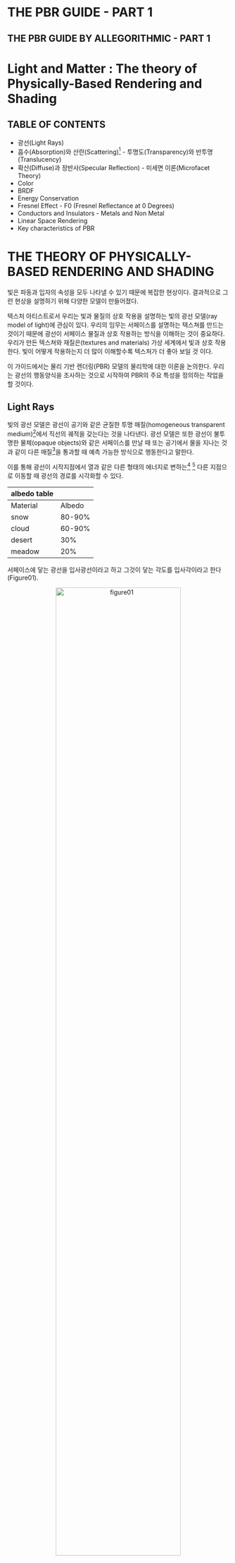 THE PBR GUIDE - PART 1
===

THE PBR GUIDE BY ALLEGORITHMIC - PART 1
---


# Light and Matter : The theory of Physically-Based Rendering and Shading
## TABLE OF CONTENTS
* 광선(Light Rays)
* 흡수(Absorption)와 산란(Scattering)[^scattering_diffuse_difference] - 투명도(Transparency)와 반투명(Translucency)
* 확산(Diffuse)과 정반사(Specular Reflection) - 미세면 이론(Microfacet Theory)
* Color
* BRDF
* Energy Conservation
* Fresnel Effect - F0 (Fresnel Reflectance at 0 Degrees)
* Conductors and Insulators - Metals and Non Metal
* Linear Space Rendering
* Key characteristics of PBR


# THE THEORY OF PHYSICALLY-BASED RENDERING AND SHADING
 빛은 파동과 입자의 속성을 모두 나타낼 수 있기 때문에 복잡한 현상이다. 결과적으로 그런 현상을 설명하기 위해 다양한 모델이 만들어졌다.

 텍스처 아티스트로서 우리는 빛과 물질의 상호 작용을 설명하는 빛의 광선 모델(ray model of light)에 관심이 있다. 우리의 임무는 서페이스를 설명하는 텍스쳐를 만드는 것이기 때문에 광선이 서페이스 물질과 상호 작용하는 방식을 이해하는 것이 중요하다. 우리가 만든 텍스쳐와 재질은(textures and materials) 가상 세계에서 빛과 상호 작용한다. 빛이 어떻게 작용하는지 더 많이 이해할수록 텍스처가 더 좋아 보일 것 이다.

 이 가이드에서는 물리 기반 렌더링(PBR) 모델의 물리학에 대한 이론을 논의한다. 우리는 광선의 행동양식을 조사하는 것으로 시작하여 PBR의 주요 특성을 정의하는 작업을 할 것이다.


## Light Rays
 빛의 광선 모델은 광선이 공기와 같은 균질한 투명 매질(homogeneous transparent medium)[^homogeneous_medium]에서 직선의 궤적을 갖는다는 것을 나타낸다. 광선 모델은 또한 광선이 불투명한 물체(opaque objects)와 같은 서페이스를 만날 때 또는 공기에서 물을 지나는 것과 같이 다른 매질[^매질]을 통과할 때 예측 가능한 방식으로 행동한다고 말한다.

 이를 통해 광선이 시작지점에서 열과 같은 다른 형태의 에너지로 변하는[^conversion] [^albedo] 다른 지점으로 이동할 때 광선의 경로를 시각화할 수 있다.

 |albedo table||
 |----|----|
 |Material|Albedo|
 |snow|80-90%|
 |cloud|60-90%|
 |desert|30%|
 |meadow|20%|

 서페이스에 닿는 광선을 입사광선이라고 하고 그것이 닿는 각도를 입사각이라고 한다(Figure01).

<!--
이미지 기본형
![figure01](/img/figure01.png)

가운데 정렬하기(캡션 포함)
<img> 태그로 이미지를 첨부하고, 이미지 태그를 p태그로 감싼다.
-->
<p align="center">
  <img src="/img/figure01.png" alt="figure01" width="75%" height="75%" /> 
  <p align="center">
  Figure 01: 입사각(Angle of incidence), 입사광선과 반사광선(incident and reflected rays)
  </p>
</p>

 광선은 두 매질 사이의 평면 경계면에 입사한다. 광선이 서페이스에 닿으면 다음 이벤트 중 하나 또는 모두가 발생할 수 있다.

 1. 광선은 서페이스에서 반사되어 다른 방향으로 이동한다. 이때 광선은 "반사각은 입사각(반사광)과 같다"는 반사의 법칙을 따른다.

 2. 광선은 직선(굴절광)의 궤적으로 한 매질에서 다른 매질로 통과한다.

 이 지점에서 광선은 반사와 굴절(reflection and refraction)의 두 방향으로 나뉜다. 서페이스에서 광선은 반사되거나 굴절되며 결국 두 매질에 흡수(Absorption)될 수 있다. 그러나 물질의 표면에서는 흡수가 일어나지 않는다.

[^homogeneous_medium]: homogeneous medium : 균질 매질. 설탕물, 표준대기상태의 공기로 채워진 용기와 같이 혼합물 전체가 같은 조성을 가지는 매질.(장소와 관계가 없는 매질.)

[^매질]: 매질(medium) : 힘이나 파동 등의 물리현상을 전달하는 작용을 하는 물질 또는 공간. 장(선형/비선형), 공간(균질/비균질), 방향성(등방성/<이방성, 비등방성>), 탄성(탄성/비탄성) 의존성에 따라 성질이 구분된다. 매질의 물리적 성질에 따라 서로 다른 매질의 경계면에서는 반사(Reflection), 굴절(Refraction), 산란(Scattering), 투과(Transmission), 흡수(Absorption) 등의 현상이 일어난다. 

[^conversion]: 서페이스에서는 빛의 반사(reflection) 뿐만 아니라 흡수(Absorption, absorb)도 일어난다. 빛 에너지는 몸체의 분자에 흡수되어 운동 에너지로 변환되고, 분자의 움직임이 증가하면 주변으로 복사되는 열이 발생한다.

[^albedo]: 알베도(albedo) : 이러한 흡수 원리는 일상 생활으로 옮겨볼 수 있다. 검은색 티셔츠는 흰색 티셔츠보다 햇빛을 더 많이 흡수한다. 이것이 우리가 여름에 검은색 셔츠를 입고 땀을 더 많이 흘리는 이유이다. 몸체의 알베도는 흡수된 햇빛의 비율에 영향을주어 다양한 스펙트럼 범위에서 재질의 반사 정도를 측정한다 . 100%의 알베도는 흡수가 일어나지 않음을 나타낸다. 따라서 0%의 알베도는 반사가 없음을 나타낸다. 테이블 참조.

[^scattering_diffuse_difference]: 산란(Scattering)과 확산(Diffuse)의 차이 : 산란은 "어떤 매질에 빛이 입사되어 흡수되고 흡수된 매질의 원자를 파원으로 하여 사방으로 빛이 재방출되는 현상"을 의미한다.
확산은 "어떤 매질에 일정 방향에서 입사한 빛이 반사 또는 투과된 후, 모든 방향으로 퍼지면서 진행하는 현상"이다. 확산은 난반사(Diffuse Reflection)를 일으킨다.


## Absorption and Scattering (Transparency and Translucency)
 불균일한 매질(inhomogeneous medium)이나 반투명 물질로 이동할 때 빛은 다음과 같이 흡수되거나 산란될 수 있다.

 빛이 흡수되면(absorbed) 다른 형태의 에너지(보통 열)로 바뀌면서 빛의 강도가 감소한다. 파장을 근거로하여 흡수되는 빛의 양에 따라 색이 변하지만 광선의 방향은 변하지 않는다.

 빛이 산란되면(scattered) 광선 방향이 무작위로 바뀌고 편차의 정도는 재질에 따라 다르다. 산란은 빛의 방향을 무작위로 지정하지만 강도는 변화시키지 않는다. 신체부위중 귀는 이 현상의 좋은 예이다. 귀가 얇아서(흡수율이 낮음) Figure 02와 같이 귀 뒤쪽에서 산란광이 방출되는 것을 볼 수 있다.

 산란이 없고 흡수가 낮으면 광선이 표면을 직접 통과할 수 있다. 이것은 유리의 경우이다. 예를 들어 깨끗한 수영장에서 수영하고 있다고 할때, 사람은 눈을 뜨고 맑은 물을 통해 먼 거리를 볼 수 있다. 그러나 같은 수영장이 상대적으로 더러우면 먼지 입자가 빛을 산란시켜 물의 투명도를 낮추고 결과적으로 볼 수 있는 거리가 줄어든다.

 그러한 매질/물질(medium/material)에서 더 많은 빛이 이동할수록 더 많이 흡수 및/또는 산란된다. 따라서 물체의 두께는 빛이 얼마나 흡수되거나 산란되는지에 큰 역할을 한다. 두께 맵(thickness map)은 Figure 03과 같이 셰이더에 오브젝트의 두께를 설명하는 데 사용할 수 있다.

<p align="center">
  <img src="/img/figure02.jpg" alt="figure02" width="75%" height="75%" /> 
  <p align="center">
  Figure 02: 귀 뒤쪽으로부터 방사되는 산란광
  </p>
</p>

<p align="center">
  <img src="/img/figure03.png" alt="figure03" width="75%" height="75%" /> 
  <p align="center">
  Figure 03: 섭스턴스 페인터 내에서 서페이스 아래 산란과 함께 사용되는 두께 맵
  </p>
</p>


## Diffuse and Specular Reflection
 정반사(Specular Reflection)란 광선(Light Rays) 섹션에서 논의한 것처럼 서페이스에서 반사된 빛을 말한다. 광선은 서페이스에서 반사되어 다른 방향으로 이동한다. 그것은 반사의 법칙을 따른다. 즉, 완벽하게 평평한 표면에서 반사각은 입사각과 같다. 그러나 대부분의 표면은 불규칙하고 반사 방향은 표면 거칠기(surface roughness)에 따라 무작위로 달라진다. 이 경우 빛의 방향이 바뀌지만 빛의 강도는 일정하게 유지된다.

 더 거친 서페이스는 더 크고 더 흐릿하게 보이는 하이라이트를 가질 것이다. 매끄러운 표면은 정반사의 초점을 유지하고 적절한 각도에서 볼 때 더 밝거나 강렬하게 보인다. 그러나 두 경우 모두 동일한 총 광량이 반사된다(Figure 04).

<p align="center">
  <img src="/img/figure04.jpg" alt="figure04" width="75%" height="75%" /> 
  <p align="center">
  Figure 04: 반사 방향은 표면 거칠기에 따라 무작위로 달라진다.
  </p>
</p>

 굴절(Refraction)은 광선 방향의 변화이다. 빛이 한 매질에서 다른 매질로 이동할 때 속도와 방향이 바뀐다. 굴절률 또는 IOR(Index Of Refraction)은 광선이 진행하는 방향의 변화를 설명하는 광학 측정이다. 기본적으로 IOR 값은 광선이 한 매체를 통해 다른 매체로 통과할 때 구부러지는 정도를 결정하는 데 사용된다. 예를 들어, 물의 IOR은 1.33인 반면 판유리의 IOR은 1.52이다. Figure 05에서 물 한 컵에 담긴 빨대의 렌더링을 볼 수 있다. 빨대는 빛이 다른 매질(공기, 물, 유리)을 통과할 때 굴절로 인해 구부러진 것처럼 보인다.

<p align="center">
  <img src="/img/figure05.jpg" alt="figure05" width="75%" height="75%" /> 
  <p align="center">
  Figure 05: 빨대가 굴절로 인해 구부러진 것처럼 보인다.
  </p>
</p>

 확산 반사(Diffuse Reflection)는 굴절된 빛이다. 광선은 한 매질에서 다른 매질로 전달된다. 광선이 오브젝트에 들어간다고 할 때, 빛은 이 오브젝트 내에서 여러 번 산란된다. 그것은 마침내 물체 밖으로 다시 굴절되어 처음에 들어갔던 거의 같은 지점에서 원래의 매질로 되돌아간다(Figure 06).

 확산 물질은 흡수성이다. 굴절된 빛이 그러한 물질에서 너무 오래 이동하면 완전히 흡수될 수 있다. 빛이 이 물질을 빠져나가면 진입 지점에서 아주 작은 거리만 이동했을 가능성이 크다.

 따라서 들어가는 지점과 나오는 지점간의 거리는 무시할 수 있다. 전통적인 셰이딩에서 확산 반사에 사용되는 램버트(Lambertian) 모델은 서페이스 거칠기를 고려하지 않는다. 그러나 오렌-나야르(Oren-Nayar) 모델과 같은 다른 확산 반사 모델은 이러한 거칠기를 반영한다.

 높은 산란과 낮은 흡수(high scattering and low absorption)를 모두 갖는 재료를 참여 매질(participating media) 또는 반투명 물질(translucent materials)이라고 한다. 예를 들어 연기, 우유, 피부, 옥 및 대리석이 있다. 광선의 들어오고 나가는 지점 사이의 차이가 더 이상 무시할 수 없는 것으로 간주되는 피하산란(subsurface scattering)의 추가 모델링으로 우유, 피부, 옥 및 대리석과 같은 렌더링이 가능할 수 있다. 연기 또는 안개와 같이 매우 다양하고 산란 및 흡수가 매우 낮은 매질을 정확하게 렌더링하려면 몬테카를로 시뮬레이션(Monte Carlo simulations)[^Monte]과 같은 훨씬 더 느린 방법이 요구될 수 있다.

<p align="center">
  <img src="/img/figure06.png" alt="figure06" width="75%" height="75%" /> 
  <p align="center">
  Figure 06: 한 매질에서 다른 매질로 이동하는 광선이 물체 내부에서 산란
  </p>
</p>

[^Monte]: 몬테카를로 시뮬레이션(Monte Carlo simulations) : 반복되는 랜덤 샘플링을 사용하여 발생하는 결과 범위의 가능성을 얻을 수 있는 계산 알고리즘의 한 유형. 몬테카를로 메서드 또는 다중 확률 시뮬레이션이라고도 하는 몬테카를로 시뮬레이션은 불확실한 사건의 가능한 결과를 추정하는 데 사용되는 수학적 기법이다.

### Microfacet Theory
 이론적으로 확산 반사(diffuse)와 정반사(specular reflection) 모두 광선이 매질과 교차하는 표면의 불규칙성(surface irregularities)에 따라 달라진다. 그러나 실제로는 난반사(diffuse reflection)에 대한 거칠기의 영향은 물질 내부에서 발생하는 산란 때문에 덜 가시적이다. 결과적으로 광선이 반사되어 나가는 방향은 표면 거칠기와 입사 방향에 상당히 독립적이다.[^diffuse_ref] 확산 반사에 대한 가장 일반적인 모델(Lambertian)은 거칠기를 완전히 무시한다.

 이 가이드에서는 이러한 표면 불규칙성을 표면 거칠기(surface roughness)[^roughness]라고 한다. 표면 불규칙성은 사용 중인 PBR 워크플로우에 따라 거칠기, 부드러움, 광택 또는 미세 표면(roughness, smoothness, glossiness or micro-surface)을 비롯한 여러 다른 이름을 가질 수 있다. 이 모든 용어는 서브 텍셀[^texel](sub-texel)의 기하학적 세부사항인 서페이스의 동일한 측면(surface irregularities)을 설명한다.

 이러한 표면 불규칙성은 사용 중인 워크플로에 따라 거칠기(roughness) 또는 광택맵(glossiness map)에서 작성된다. 물리 기반 BRDF(physically-based BRDF)[^BRDF]는 표면이 미세면(microfacet)이라고 하는 다양한 방향의 소규모 평면 세부 표면(small-scaled planar detail surfaces of varying orientation)으로 구성되어 있다고 가정하는 미세면 이론(microfacet theory)을 기반으로 한다. 이 작은 평면 각각은 법선(normal)을 기반으로 한 방향(single direction)을 향해 빛을 반사한다(Figure 07).

 표면 법선(surface normal)이 조명 방향과 보기 방향(light direction and view direction) 사이의 정확히 중간 방향인 미세면은 가시광선을 반사한다. 그러나 미세표면 노말과 하프 노말이 동일한 경우 그림 07에서와 같이 일부 미세면이 그림자(빛 방향, light direction) 또는 마스킹(보기 방향, view direction)에 의해 차단되므로 모든 미세면이 기여하는 것은 아니다.

 미세한 수준(microscopic level)의 표면 불규칙성은 광 확산을 유발한다. 예를 들어, 흐릿한 반사는 산란된 광선으로 인해 발생한다. 광선은 평행하게 반사되지 않으므로 정반사를 흐리게 인식한다(Figure 08).

<p align="center">
  <img src="/img/figure07.png" alt="figure07" width="75%" height="75%" /> 
  <p align="center">
  Figure 07: 미세면 이론에 기반한 Physically-based BRDF
  </p>
</p>
<p align="center">
  <img src="/img/figure08.png" alt="figure08" width="75%" height="75%" /> 
  <p align="center">
  Figure 08: 산란된 광선에 의한 흐릿한 반사
  </p>
</p>



[^diffuse_ref]: 디퓨즈 리플렉션은 물질 내부에서 발생하는 산란으로 인해 표면의 거칠기를 무시 가능한 수준으로 무작위적인 방향으로 반사된다.

[^roughness]: Roughness : 또한 대부분의 대중적인 렌더러에서 표면에 대한 거칠기를 Roughness라는 이름으로 나타낸다. 이때 일반적으로 거칠기가 증가하면 더 많은 확산으로 인해 부드러운 셰입의 반사를 얻을 수 있고, 거칠기가 감소하면 선명하고 날카로운 셰입의 반사를 얻을 수 있다.

[^texel]: Texel : 텍셀, 텍스처 엘리먼트 또는 텍스처 픽셀은 텍스처 맵의 기본 단위이다. 텍스처는 이미지가 픽셀 배열로 표현되는 것처럼 텍스처 공간을 나타내는 텍셀 배열로 표현된다.

[^BRDF]: BRDF : 양방향 반사도 분포 함수(Bidirectional Reflectance Distribution Function)는 빛이 불투명한 표면에서 어떤 방식으로 반사되는지를 정의하는 4차원 함수이다.


































test line-----------------

    code block

test line-----------------

## reference
* <https://www.fis.uni-bonn.de/en/recherchetools/infobox/professionals/what-remote-sensing/reflection-and-absorption>
* <https://knowledge.autodesk.com/support/maya-lt/learn-explore/caas/CloudHelp/cloudhelp/2020/ENU/MayaLT-LightingShading/files/GUID-9158B659-5CA0-413B-8AD6-194E35A10FD8-htm.html>
* <https://www.scienceall.com/%EB%A7%A4%EC%A7%88medium-%E5%AA%92%E8%B3%AA/>
* <http://www.ktword.co.kr/test/view/view.php?m_temp1=6336>
* <https://ko.strephonsays.com/dispersion-and-vs-diffusion-5788>
* <https://optical-engineering.tistory.com/entry/%EB%B9%9B%EC%9D%98-%EC%82%B0%EB%9E%80-Scattering-%EA%B3%BC-%ED%99%95%EC%82%B0-Diffusing%EC%9D%98-%EC%B0%A8%EC%9D%B4%EC%A0%90>
* <https://www.scienceall.com/%ED%88%AC%EA%B3%BCtransmission/>
* <https://www.ibm.com/kr-ko/cloud/learn/monte-carlo-simulation>
* <https://ko.wikipedia.org/wiki/%EB%AA%AC%ED%85%8C%EC%B9%B4%EB%A5%BC%EB%A1%9C_%EB%B0%A9%EB%B2%95>
* <https://substance3d.adobe.com/tutorials/courses/the-pbr-guide-part-1>
* <https://en.wikipedia.org/wiki/Texel_(graphics)>
* <https://en.wikipedia.org/wiki/Bidirectional_reflectance_distribution_function#:~:text=The%20bidirectional%20reflectance%20distribution%20function,and%20in%20computer%20vision%20algorithms.>
* 
